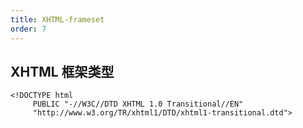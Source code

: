 ```yaml
---
title: XHTML-frameset
order: 7
---
```


## XHTML 框架类型

```xhtml
<!DOCTYPE html
     PUBLIC "-//W3C//DTD XHTML 1.0 Transitional//EN"
     "http://www.w3.org/TR/xhtml1/DTD/xhtml1-transitional.dtd">
```

